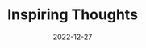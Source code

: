 ---
slug: thought-for-the-day
title: "Inspiring Thoughts"
date: 2022-12-27
excerpt: 'Hard work and perseverance are beautiful angels who will reside on your shoulders.'
tags: [Inspiration, Motivation, Quotes, Thoughts]
---